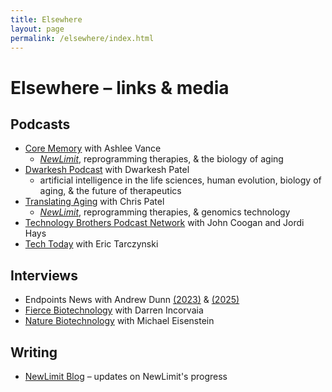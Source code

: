 ```yaml
---
title: Elsewhere
layout: page
permalink: /elsewhere/index.html
---
```


# Elsewhere – links & media

## Podcasts

- [Core Memory](https://www.youtube.com/watch?v=QT4CuNS8bY4) with Ashlee Vance
    - [*NewLimit*](https://newlimit.com), reprogramming therapies, & the biology of aging
- [Dwarkesh Podcast](https://www.dwarkesh.com/p/jacob-kimmel) with Dwarkesh Patel
    - artificial intelligence in the life sciences, human evolution, biology of aging, & the future of therapeutics
- [Translating Aging](https://podcasts.apple.com/us/podcast/epigenetic-reprogramming-therapies-to-extend-healthspan/id1569628505?i=1000611598850) with Chris Patel
    - [*NewLimit*](https://newlimit.com), reprogramming therapies, & genomics technology
- [Technology Brothers Podcast Network](https://x.com/tbpn/status/1919865453025099789) with John Coogan and Jordi Hays 
- [Tech Today](https://www.youtube.com/watch?v=LbaGoWyvYS4) with Eric Tarczynski

## Interviews

- Endpoints News with Andrew Dunn [(2023)](https://endpts.com/newlimits-jacob-kimmel-on-future-of-anti-aging-research-longevity-trends-and-leaving-calico/) & [(2025)](https://endpts.com/anti-aging-biotech-newlimit-raises-130m-series-b-round/)
- [Fierce Biotechnology](https://www.fiercebiotech.com/biotech/anti-aging-biotech-newlimit-raises-130m-push-liver-reprogramming-med-clinic) with Darren Incorvaia
- [Nature Biotechnology](https://www.nature.com/articles/d41587-022-00002-4) with Michael Eisenstein

## Writing

- [NewLimit Blog](https://blog.newlimit.com) – updates on NewLimit's progress